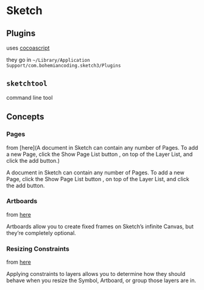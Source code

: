# Sketch

## Plugins
uses [cocoascript](https://github.com/ccgus/CocoaScript)

they go in `~/Library/Application Support/com.bohemiancoding.sketch3/Plugins`

## `sketchtool`
command line tool

## Concepts

### Pages
from [here](A document in Sketch can contain any number of Pages. To add a new Page, click the Show Page List button , on top of the Layer List, and click the add button.)

A document in Sketch can contain any number of Pages. To add a new Page, click the Show Page List button , on top of the Layer List, and click the add button.


### Artboards
from [here](https://www.sketchapp.com/docs/grouping/artboards/)

Artboards allow you to create fixed frames on Sketch’s infinite Canvas, but they’re completely optional.

### Resizing Constraints
from [here](https://www.sketchapp.com/docs/layer-basics/constraints/)

Applying constraints to layers allows you to determine how they should behave when you resize the Symbol, Artboard, or group those layers are in.
